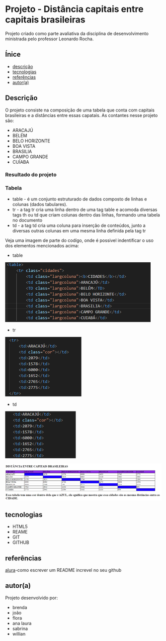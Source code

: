 # Projeto - Distância capitais entre capitais brasileiras

Projeto criado como parte avaliativa da disciplina de desenvolvimento ministrada pelo professor Leonardo Rocha.

## Ínice

* [descrição](#descrição)
* [tecnologias](#tecnologias)
* [referências](#projeto---distância-capitais-entre-capitais-brasileiras)
* [autor(a)](#autora)

## Descrição
 O projeto consiste na composição de uma tabela que conta com capitais brasileiras e a distâncias entre essas capatais. As contantes 
 nesse projeto são:

 * ARACAJÚ
 * BELÉM 
 * BELO HORIZONTE
 * BOA VISTA
 * BRASILIA
 * CAMPO GRANDE 
 * CUÍABA

### Resultado do projeto

### Tabela

 * table - é um conjunto estruturado de dados composto de linhas e colunas (dados tabulares).
 * tr - a tag tr cria uma linha dentro de uma tag table e acomoda diversas tags th ou td que criam colunas dentro das linhas, formando uma tabela no documento
 * td - a tag td cria uma coluna para inserção de conteúdos, junto a diversas outras colunas em uma mesma linha definida pela tag tr
 
Veja uma imagem de parte do codígo, onde é possivel indentificar o uso dos elementos mencionados acima:

* table

![](img/table.png)

* tr

![](img/tr.png)

* td

![](img/td.png)

![](img/resultado-final.png)

 

## tecnologias

* HTML5
* REAME
* GIT
* GITHUB


## referências

[alura](https://www.alura.com.br/artigos/escrever-bom-readme)-como escrever um README increvel no seu github


## autor(a)

Projeto desenvolvido por:

* brenda 
* joão
* flora
* ana laura
* sabrina
* willian

